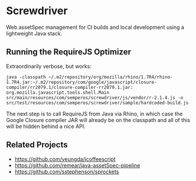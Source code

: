 # Screwdriver #

Web assetSpec management for CI builds and local development using a lightweight Java stack.

## Running the RequireJS Optimizer ##

Extraordinarily verbose, but works:

```
java -classpath ~/.m2/repository/org/mozilla/rhino/1.7R4/rhino-1.7R4.jar:~/.m2/repository/com/google/javascript/closure-compiler/rr2079.1/closure-compiler-rr2079.1.jar: org.mozilla.javascript.tools.shell.Main src/main/resources/com/semperos/screwdriver/js/vendor/r-2.1.4.js -o src/test/resources/com/semperos/screwdriver/sample/hardcoded-build.js
```

The next step is to call RequireJS from Java via Rhino, in which case the Google Closure compiler JAR will already be on the classpath and all of this will be hidden behind a nice API.

## Related Projects ##

 * https://github.com/yeungda/jcoffeescript
 * https://github.com/remear/java-assetSpec-pipeline
 * https://github.com/sstephenson/sprockets
